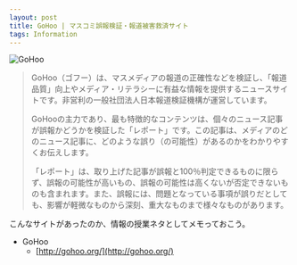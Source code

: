 ```yaml
---
layout: post
title: GoHoo | マスコミ誤報検証・報道被害救済サイト
tags: Information
---
```


![GoHoo](https://xdncl.github.io/blog/assets/img/20160327.png)

> GoHoo（ゴフー）は、マスメディアの報道の正確性などを検証し、「報道品質」向上やメディア・リテラシーに有益な情報を提供するニュースサイトです。非営利の一般社団法人日本報道検証機構が運営しています。
> 
> GoHooの主力であり、最も特徴的なコンテンツは、個々のニュース記事が誤報かどうかを検証した「レポート」です。この記事は、メディアのどのニュース記事に、どのような誤り（の可能性）があるのかをわかりやすくお伝えします。
> 
> 「レポート」は、取り上げた記事が誤報と100％判定できるものに限らず、誤報の可能性が高いもの、誤報の可能性は高くないが否定できないものも含まれます。また、誤報には、問題となっている事項が誤りだとしても、影響が軽微なものから深刻、重大なものまで様々なものがあります。

こんなサイトがあったのか、情報の授業ネタとしてメモっておこう。

* GoHoo
    * [http://gohoo.org/](http://gohoo.org/)